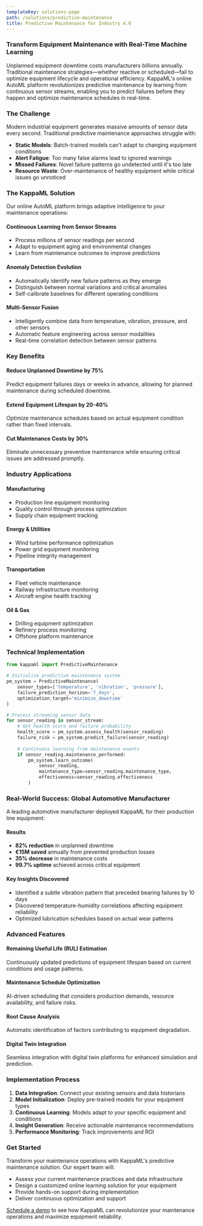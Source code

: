 ```yaml
---
templateKey: solutions-page
path: /solutions/predictive-maintenance
title: Predictive Maintenance for Industry 4.0
---
```


### Transform Equipment Maintenance with Real-Time Machine Learning

Unplanned equipment downtime costs manufacturers billions annually. Traditional maintenance strategies—whether reactive or scheduled—fail to optimize equipment lifecycle and operational efficiency. KappaML's online AutoML platform revolutionizes predictive maintenance by learning from continuous sensor streams, enabling you to predict failures before they happen and optimize maintenance schedules in real-time.

### The Challenge

Modern industrial equipment generates massive amounts of sensor data every second. Traditional predictive maintenance approaches struggle with:

- **Static Models**: Batch-trained models can't adapt to changing equipment conditions
- **Alert Fatigue**: Too many false alarms lead to ignored warnings
- **Missed Failures**: Novel failure patterns go undetected until it's too late
- **Resource Waste**: Over-maintenance of healthy equipment while critical issues go unnoticed

### The KappaML Solution

Our online AutoML platform brings adaptive intelligence to your maintenance operations:

#### **Continuous Learning from Sensor Streams**
- Process millions of sensor readings per second
- Adapt to equipment aging and environmental changes
- Learn from maintenance outcomes to improve predictions

#### **Anomaly Detection Evolution**
- Automatically identify new failure patterns as they emerge
- Distinguish between normal variations and critical anomalies
- Self-calibrate baselines for different operating conditions

#### **Multi-Sensor Fusion**
- Intelligently combine data from temperature, vibration, pressure, and other sensors
- Automatic feature engineering across sensor modalities
- Real-time correlation detection between sensor patterns

### Key Benefits

#### **Reduce Unplanned Downtime by 75%**
Predict equipment failures days or weeks in advance, allowing for planned maintenance during scheduled downtime.

#### **Extend Equipment Lifespan by 20-40%**
Optimize maintenance schedules based on actual equipment condition rather than fixed intervals.

#### **Cut Maintenance Costs by 30%**
Eliminate unnecessary preventive maintenance while ensuring critical issues are addressed promptly.

### Industry Applications

#### **Manufacturing**
- Production line equipment monitoring
- Quality control through process optimization
- Supply chain equipment tracking

#### **Energy & Utilities**
- Wind turbine performance optimization
- Power grid equipment monitoring
- Pipeline integrity management

#### **Transportation**
- Fleet vehicle maintenance
- Railway infrastructure monitoring
- Aircraft engine health tracking

#### **Oil & Gas**
- Drilling equipment optimization
- Refinery process monitoring
- Offshore platform maintenance

### Technical Implementation

```python
from kappaml import PredictiveMaintenance

# Initialize predictive maintenance system
pm_system = PredictiveMaintenance(
    sensor_types=['temperature', 'vibration', 'pressure'],
    failure_prediction_horizon='7_days',
    optimization_target='minimize_downtime'
)

# Process streaming sensor data
for sensor_reading in sensor_stream:
    # Get health score and failure probability
    health_score = pm_system.assess_health(sensor_reading)
    failure_risk = pm_system.predict_failure(sensor_reading)
    
    # Continuous learning from maintenance events
    if sensor_reading.maintenance_performed:
        pm_system.learn_outcome(
            sensor_reading,
            maintenance_type=sensor_reading.maintenance_type,
            effectiveness=sensor_reading.effectiveness
        )
```

### Real-World Success: Global Automotive Manufacturer

A leading automotive manufacturer deployed KappaML for their production line equipment:

#### **Results**
- **82% reduction** in unplanned downtime
- **€15M saved** annually from prevented production losses
- **35% decrease** in maintenance costs
- **99.7% uptime** achieved across critical equipment

#### **Key Insights Discovered**
- Identified a subtle vibration pattern that preceded bearing failures by 10 days
- Discovered temperature-humidity correlations affecting equipment reliability
- Optimized lubrication schedules based on actual wear patterns

### Advanced Features

#### **Remaining Useful Life (RUL) Estimation**
Continuously updated predictions of equipment lifespan based on current conditions and usage patterns.

#### **Maintenance Schedule Optimization**
AI-driven scheduling that considers production demands, resource availability, and failure risks.

#### **Root Cause Analysis**
Automatic identification of factors contributing to equipment degradation.

#### **Digital Twin Integration**
Seamless integration with digital twin platforms for enhanced simulation and prediction.

### Implementation Process

1. **Data Integration**: Connect your existing sensors and data historians
2. **Model Initialization**: Deploy pre-trained models for your equipment types
3. **Continuous Learning**: Models adapt to your specific equipment and conditions
4. **Insight Generation**: Receive actionable maintenance recommendations
5. **Performance Monitoring**: Track improvements and ROI

### Get Started

Transform your maintenance operations with KappaML's predictive maintenance solution. Our expert team will:

- Assess your current maintenance practices and data infrastructure
- Design a customized online learning solution for your equipment
- Provide hands-on support during implementation
- Deliver continuous optimization and support

[Schedule a demo](/contact) to see how KappaML can revolutionize your maintenance operations and maximize equipment reliability. 